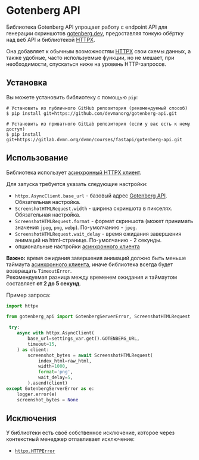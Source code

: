 # Gotenberg API

Библиотека Gotenberg API упрощает работу с endpoint API для генерации скриншотов [gotenberg.dev](https://gotenberg.dev/docs/routes#screenshots-route), предоставляя тонкую обёртку над веб API и библиотекой [HTTPX](https://www.python-httpx.org/).

Она добавляет к обычным возможностям [HTTPX](https://www.python-httpx.org/) свои схемы данных, а также удобные, часто используемые функции, но не мешает, при необходимости, спускаться ниже на уровень HTTP-запросов.

## Установка

Вы можете установить библиотеку с помощью `pip`:
```shell
# Установить из публичного GitHub репозитория (рекомендуемый способ)
$ pip install git+https://github.com/devmanorg/gotenberg-api.git

# Установить из приватного GitLab репозитория (если у вас есть к нему доступ)
$ pip install git+https://gitlab.dvmn.org/dvmn/courses/fastapi/gotenberg-api.git
```

## Использование

Библиотека использует [асинхронный HTTPX клиент](https://www.python-httpx.org/api/#asyncclient).

Для запуска требуется указать следующие настройки:

- `httpx.AsyncClient.base_url` - базовый адрес [Gotenberg API](https://gotenberg.dev/docs/getting-started/installation#live-demo-). Обязательная настройка.
- `ScreenshotHTMLRequest.width` - ширина скриншота в пикселях. Обязательная настройка.
- `ScreenshotHTMLRequest.format` - формат скриншота (может принимать значения `jpeg`, `png`, `webp`). По-умолчанию - `jpeg`.
- `ScreenshotHTMLRequest.wait_delay` - время ожидания завершения анимаций на html-странице. По-умолчанию - 2 секунды.
- опциональные настройки [асинхронного клиента](https://www.python-httpx.org/api/#asyncclient)

**Важно:** время ожидания завершения анимаций должно быть меньше таймаута [асинхронного клиента](https://www.python-httpx.org/api/#asyncclient), иначе библиотека всегда будет возвращать `TimeoutError`.  
Рекомендуемая разница между временем ожидания и таймаутом составляет **от 2 до 5 секунд**.

Пример запроса:

```python
import httpx

from gotenberg_api import GotenbergServerError, ScreenshotHTMLRequest

 try:
    async with httpx.AsyncClient(
        base_url=settings_var.get().GOTENBERG_URL,
        timeout=15,
    ) as client:
        screenshot_bytes = await ScreenshotHTMLRequest(
            index_html=raw_html,
            width=1000,
            format='png',
            wait_delay=5,
        ).asend(client)
except GotenbergServerError as e:
    logger.error(e)
    screenshot_bytes = None
```

## Исключения

У библиотеки есть своё собственное исключение, которое через контекстный менеджер отлавливает исключение:

- [`httpx.HTTPError`](https://www.python-httpx.org/exceptions/)
